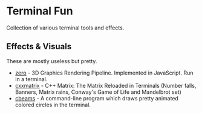 # Terminal Fun

Collection of various terminal tools and effects.

## Effects & Visuals

These are mostly useless but pretty.

- [zero](https://github.com/sinclairzx81/zero/) - 3D Graphics Rendering Pipeline. Implemented in JavaScript. Run in a terminal.
- [cxxmatrix](https://github.com/akinomyoga/cxxmatrix/) - C++ Matrix: The Matrix Reloaded in Terminals (Number falls, Banners, Matrix rains, Conway's Game of Life and Mandelbrot set)
- [cbeams](https://github.com/tartley/cbeams) - A command-line program which draws pretty animated colored circles in the terminal.
